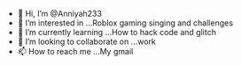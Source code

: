 - 👋 Hi, I’m @Anniyah233 
- 👀 I’m interested in ...Roblox gaming singing and challenges
- 🌱 I’m currently learning ...How to hack code and glitch
- 💞️ I’m looking to collaborate on ...work
- 📫 How to reach me ...My gmail

<!---
Anniyah233/Anniyah233 is a ✨ special ✨ repository because its `README.md` (this file) appears on your GitHub profile.
You can click the Preview link to take a look at your changes.
--->
